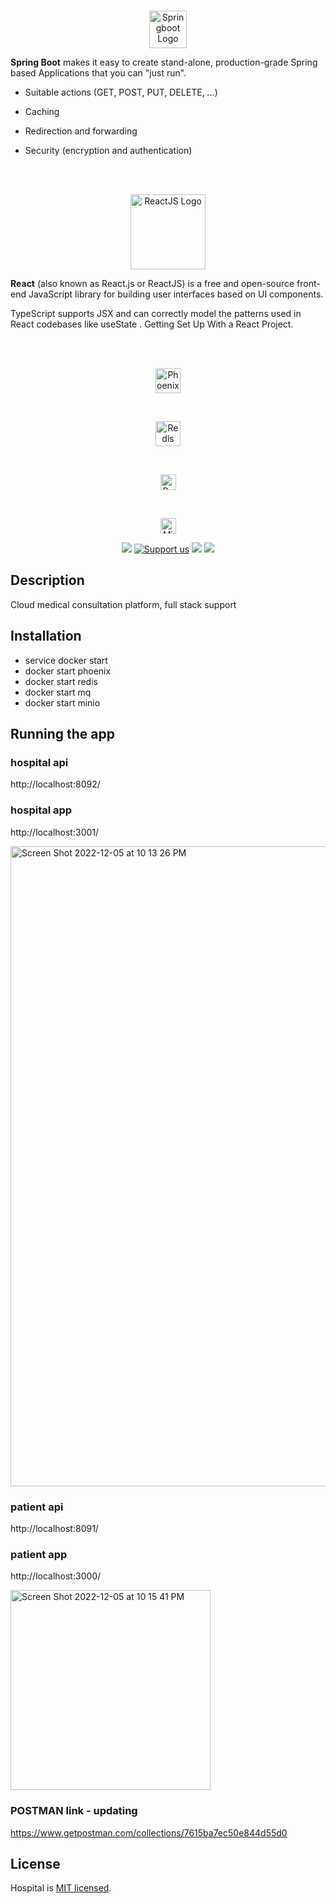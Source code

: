 <br/>
<p align="center">
  <a href="https://github.com/jrhe123" target="blank"><img src="https://spring.io/images/spring-logo-2022-93b99aee11ba10c57283810ff6f7f500.svg" height="60" alt="Springboot Logo" /></a>
</p>
<p><b>Spring Boot</b> makes it easy to create stand-alone, production-grade Spring based Applications that you can "just run".
</p>
<p>

- Suitable actions (GET, POST, PUT, DELETE, …​)

- Caching

- Redirection and forwarding

- Security (encryption and authentication)
</p>
<br/><br/>

<p align="center">
  <a href="https://github.com/jrhe123" target="blank"><img src="https://www.vectorlogo.zone/logos/reactjs/reactjs-ar21.svg" height="120" alt="ReactJS Logo" /></a>
</p>
<p><b>React</b> (also known as React.js or ReactJS) is a free and open-source front-end JavaScript library for building user interfaces based on UI components.
</p>
<p>
TypeScript supports JSX and can correctly model the patterns used in React codebases like useState . Getting Set Up With a React Project.
</p>
<br/><br/>

<p align="center">
  <a href="https://github.com/jrhe123" target="blank"><img src="https://camo.githubusercontent.com/989a637f9e29eb989a3e8cef1d63921f24d4fe231e3d288e657f3187abec8a3f/68747470733a2f2f70686f656e69782e6170616368652e6f72672f696d616765732f70686f656e69782d6c6f676f2d736d616c6c2e706e67" height="40" alt="Phoenix Logo" /></a>
</p><br/>
<p align="center">
  <a href="https://github.com/jrhe123" target="blank"><img src="https://upload.wikimedia.org/wikipedia/en/6/6b/Redis_Logo.svg" height="40" alt="Redis Logo" /></a>
</p><br/>
<p align="center">
  <a href="https://github.com/jrhe123" target="blank"><img src="https://www.rabbitmq.com/img/logo-rabbitmq.svg" height="25" alt="RabbitMQ Logo" /></a>
</p><br/>
<p align="center">
  <a href="https://github.com/jrhe123" target="blank"><img src="https://raw.githubusercontent.com/minio/minio/master/.github/logo.svg?sanitize=true" height="25" alt="Minio Logo" /></a>
</p>

<p align="center">
  <a href="https://github.com/jrhe123" target="_blank"><img src="https://img.shields.io/badge/Donate-PayPal-ff3f59.svg"/></a>
  <a href="https://github.com/jrhe123"  target="_blank"><img src="https://img.shields.io/badge/Support%20us-Open%20Collective-41B883.svg" alt="Support us"></a>
  <a href="https://twitter.com/springboot" target="_blank"><img src="https://img.shields.io/twitter/follow/springboot.svg?style=social&label=Follow"></a>
  <a href="https://twitter.com/springboot" target="_blank"><img src="https://img.shields.io/twitter/follow/reactjs.svg?style=social&label=Follow"></a>
</p>

## Description

Cloud medical consultation platform, full stack support

## Installation

- service docker start
- docker start phoenix
- docker start redis
- docker start mq
- docker start minio

## Running the app

### hospital api
http://localhost:8092/

### hospital app
http://localhost:3001/

<img width="1024" alt="Screen Shot 2022-12-05 at 10 13 26 PM" src="https://user-images.githubusercontent.com/17329299/205804351-5d5fae95-0c4d-4966-bdb4-900c1a0dd984.png">


### patient api
http://localhost:8091/

### patient app
http://localhost:3000/

<img width="320" alt="Screen Shot 2022-12-05 at 10 15 41 PM" src="https://user-images.githubusercontent.com/17329299/205804396-fc50e0f6-4a38-498b-9d5b-d3efaac7da6a.png">


### POSTMAN link - updating

https://www.getpostman.com/collections/7615ba7ec50e844d55d0

## License

Hospital is [MIT licensed](LICENSE).
